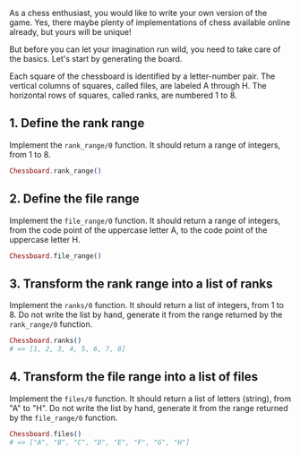 As a chess enthusiast, you would like to write your own version of the game. Yes, there maybe plenty of implementations of chess available online already, but yours will be unique!

But before you can let your imagination run wild, you need to take care of the basics. Let's start by generating the board.

Each square of the chessboard is identified by a letter-number pair. The vertical columns of squares, called files, are labeled A through H. The horizontal rows of squares, called ranks, are numbered 1 to 8.

## 1. Define the rank range

Implement the `rank_range/0` function. It should return a range of integers, from 1 to 8.

```elixir
Chessboard.rank_range()
```

## 2. Define the file range

Implement the `file_range/0` function. It should return a range of integers, from the code point of the uppercase letter A, to the code point of the uppercase letter H.

```elixir
Chessboard.file_range()
```

## 3. Transform the rank range into a list of ranks

Implement the `ranks/0` function. It should return a list of integers, from 1 to 8. Do not write the list by hand, generate it from the range returned by the `rank_range/0` function.

```elixir
Chessboard.ranks()
# => [1, 2, 3, 4, 5, 6, 7, 8]
```

## 4. Transform the file range into a list of files

Implement the `files/0` function. It should return a list of letters (string), from "A" to "H". Do not write the list by hand, generate it from the range returned by the `file_range/0` function.

```elixir
Chessboard.files()
# => ["A", "B", "C", "D", "E", "F", "G", "H"]
```
